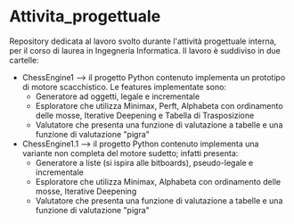 # Attivita_progettuale
Repository dedicata al lavoro svolto durante l'attività progettuale interna, per il corso di laurea in Ingegneria Informatica.
Il lavoro è suddiviso in due cartelle:
- ChessEngine1 --> il progetto Python contenuto implementa un prototipo di motore scacchistico. Le features implementate sono:
    - Generatore ad oggetti, legale e incrementale
    - Esploratore che utilizza Minimax, Perft, Alphabeta con ordinamento delle mosse, Iterative Deepening e Tabella di Trasposizione
    - Valutatore che presenta una funzione di valutazione a tabelle e una funzione di valutazione "pigra"
- ChessEngine1.1 --> il progetto Python contenuto implementa una variante non completa del motore sudetto; infatti presenta:
    - Generatore a liste (si ispira alle bitboards), pseudo-legale e incrementale
    - Esploratore che utilizza Minimax, Alphabeta con ordinamento delle mosse, Iterative Deepening
    - Valutatore che presenta una funzione di valutazione a tabelle e una funzione di valutazione "pigra"
